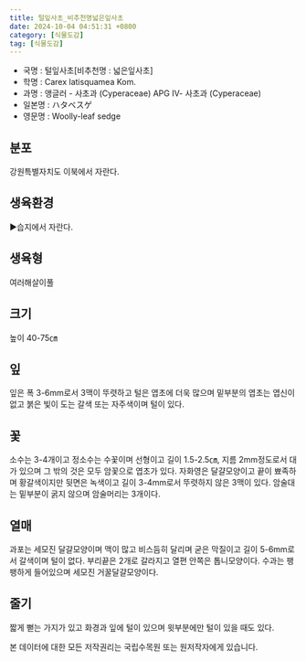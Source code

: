 ```yaml
---
title: 털잎사초_비추천명넓은잎사초
date: 2024-10-04 04:51:31 +0800
category: [식물도감]
tag: [식물도감]
---
```




- 국명 : 털잎사초[비추천명 : 넓은잎사초]
- 학명 : Carex latisquamea Kom.
- 과명 : 앵글러 - 사초과 (Cyperaceae) APG Ⅳ- 사초과 (Cyperaceae)
- 일본명 : ハタベスゲ
- 영문명 : Woolly-leaf sedge


## 분포
강원특별자치도 이북에서 자란다.
## 생육환경
▶습지에서 자란다.
## 생육형
여러해살이풀
## 크기
높이 40-75㎝
## 잎
잎은 폭 3-6mm로서 3맥이 뚜렷하고 털은 엽초에 더욱 많으며 밑부분의 엽초는 엽신이 없고 붉은 빛이 도는 갈색 또는 자주색이며 털이 있다.
## 꽃
소수는 3-4개이고 정소수는 수꽃이며 선형이고 길이 1.5-2.5㎝, 지름 2mm정도로서 대가 있으며 그 밖의 것은 모두 암꽃으로 엽초가 있다. 자화영은 달걀모양이고 끝이 뾰족하며 황갈색이지만 뒷면은 녹색이고 길이 3-4mm로서 뚜렷하지 않은 3맥이 있다. 암술대는 밑부분이 굵지 않으며 암술머리는 3개이다.
## 열매
과포는 세모진 달걀모양이며 맥이 많고 비스듬히 달리며 굳은 막질이고 길이 5-6mm로서 갈색이며 털이 없다. 부리끝은 2개로 갈라지고 열편 안쪽은 톱니모양이다. 수과는 팽팽하게 들어있으며 세모진 거꿀달걀모양이다.
## 줄기
짧게 뻗는 가지가 있고 화경과 잎에 털이 있으며 윗부분에만 털이 있을 때도 있다.






본 데이터에 대한 모든 저작권리는 국립수목원 또는 원저작자에게 있습니다.
